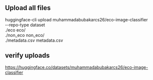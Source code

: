 ## Upload all files
huggingface-cli upload muhammadabubakarcs26/eco-image-classifier \
    --repo-type dataset \
    ./eco eco/ \
    ./non_eco non_eco/ \
    ./metadata.csv metadata.csv

    
## verify uploads
https://huggingface.co/datasets/muhammadabubakarcs26/eco-image-classifier